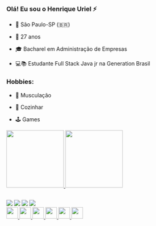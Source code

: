 ### Olá! Eu sou o Henrique Uriel ⚡ 

 - 📌 São Paulo-SP (🇧🇷)                                                              

-  📆 27 anos                                                                         

- 🎓 Bacharel em Administração de Empresas                                            

- 💻📚 Estudante Full Stack Java jr na Generation Brasil                             

### Hobbies:

- 💪 Musculação

- 🍳 Cozinhar

- 🕹️ Games
 
 <div>
  <a href="https://github.com/HenriqueUriel">
    <img height="150em" src="https://github-readme-stats.vercel.app/api?username=henriqueuriel&show_icons=true&theme=blueberry&include_all_commits=true&count_private=true"/>
  <img height="150em" src="https://github-readme-stats.vercel.app/api/top-langs/?username=henriqueuriel&layout=compact&langs_count=7&theme=blueberry"/>
</div>
  
 ##
  
  <div> 
     <a href="https://www.linkedin.com/in/henrique-uriel/" target="_blank"><img src="https://img.shields.io/badge/-LinkedIn-%230077B5?style=for-the-badge&logo=linkedin&logoColor=white" target="_blank"></a>
   <a href = "mailto:rr.2015sp@gamil.com"><img src="https://img.shields.io/badge/Gmail-D14836?style=for-the-badge&logo=gmail&logoColor=white"></a>
  <a href="https://www.instagram.com/_rikiuriel/" target="_blank"><img src="https://img.shields.io/badge/-Instagram-%23E4405F?style=for-the-badge&logo=instagram&logoColor=white" target="_blank"></a> 
   <a href ="https://github.com/HenriqueUriel"><img src="https://img.shields.io/badge/GitHub-100000?style=for-the-badge&logo=github&logoColor=white"/>
</div>
<div> 
 <img height="30rem" src="https://img.shields.io/badge/Java-ED8B00?style=for-the-badge&logo=java&logoColor=white"/>
 <img height="30rem" src="https://img.shields.io/badge/MySQL-00000F?style=for-the-badge&logo=mysql&logoColor=white"/>
 <img height="30rem" src="https://img.shields.io/badge/Spring-6DB33F?style=for-the-badge&logo=spring&logoColor=white"/>
 <img height="30rem" src="https://img.shields.io/badge/HTML5-E34F26?style=for-the-badge&logo=html5&logoColor=white"/>
 <img height="30rem" src="https://img.shields.io/badge/CSS3-1572B6?style=for-the-badge&logo=css3&logoColor=white"/>
 <img height="30rem" src="https://camo.githubusercontent.com/edd3031a0956c904634f9a394267a6ba61e9a0bb95c9512a1fbc0725b4014d03/68747470733a2f2f696d672e736869656c64732e696f2f62616467652f2d4769742d626c61636b3f7374796c653d666c61742d737175617265266c6f676f3d676974"/>
 </div>
